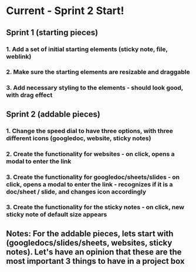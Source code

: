 # Current - Sprint 2 Start! 

## Sprint 1 (starting pieces)
### 1. Add a set of initial starting elements (sticky note, file, weblink)
### 2. Make sure the starting elements are resizable and draggable
### 3. Add necessary styling to the elements - should look good, with drag effect

## Sprint 2 (addable pieces)
### 1. Change the speed dial to have three options, with three different icons (googledoc, website, sticky notes)
### 2. Create the functionality for websites - on click, opens a modal to enter the link
### 3. Create the functionality for googledoc/sheets/slides - on click, opens a modal to enter the link - recognizes if it is a doc/sheet / slide, and changes icon accordingly
### 3. Create the functionality for the sticky notes - on click, new sticky note of default size appears



## Notes: For the addable pieces, lets start with (googledocs/slides/sheets, websites, sticky notes). Let's have an opinion that these are the most important 3 things to have in a project box